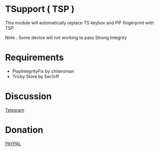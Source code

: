 # TSupport ( TSP )

This module will automatically replace TS keybox and PIF fingerprint with TSP.

Note : Some device will not working to pass Strong Integrity

# Requirements
* PlayIntegrityFix by chiteroman
* Tricky Store by 5ec1cff

# Discussion
[Telegram](https://t.me/citraintegritytrick)

# Donation
[PAYPAL](https://paypal.me/CitraStanalone?country.x=US&locale.x=en_US)
